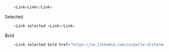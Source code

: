 
```js
	<Link>Link</Link>
```

Selected
```js
	<Link selected >Link</Link>
```

Bold
```js
	<Link selected bold href="https://se.linkedin.com/in/pelle-alstermo-b6083983">Link</Link>
```